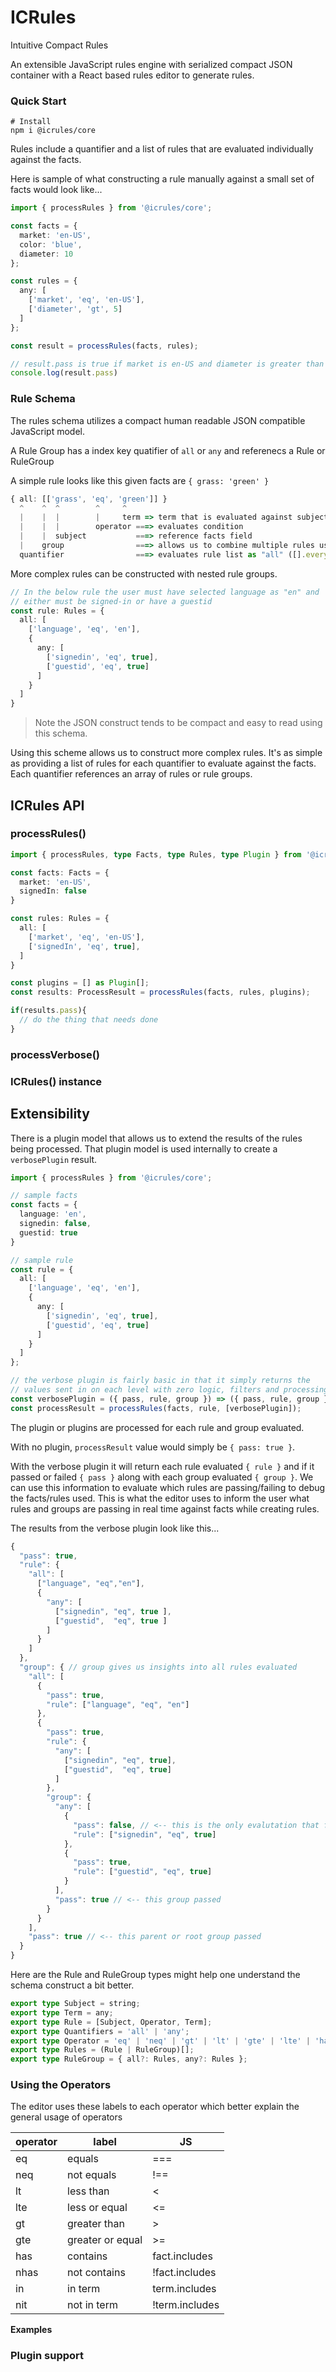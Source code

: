 # ICRules

Intuitive Compact Rules

An extensible JavaScript rules engine with serialized compact JSON container with a React based rules editor to generate rules.

### Quick Start

```shell
# Install
npm i @icrules/core
```

Rules include a quantifier and a list of rules that are evaluated individually against the facts. 

Here is sample of what constructing a rule manually against a small set of facts would look like...
```TypeScript
import { processRules } from '@icrules/core';

const facts = { 
  market: 'en-US', 
  color: 'blue', 
  diameter: 10 
};

const rules = { 
  any: [
    ['market', 'eq', 'en-US'], 
    ['diameter', 'gt', 5]
  ] 
};

const result = processRules(facts, rules);

// result.pass is true if market is en-US and diameter is greater than 5
console.log(result.pass) 
```

### Rule Schema

The rules schema utilizes a compact human readable JSON compatible JavaScript model.

A Rule Group has a index key quatifier of `all` or `any` and referenecs a Rule or RuleGroup

A simple rule looks like this given facts are `{ grass: 'green' }`
```TypeScript
{ all: [['grass', 'eq', 'green']] }
  ^    ^  ^        ^     ^
  |    |  |        |     term => term that is evaluated against subject
  |    |  |        operator ===> evaluates condition
  |    |  subject           ===> reference facts field
  |    group                ===> allows us to combine multiple rules using the quantifier           
  quantifier                ===> evaluates rule list as "all" ([].every) or "any" ([].some)
```

More complex rules can be constructed with nested rule groups.

```TypeScript
// In the below rule the user must have selected language as "en" and 
// either must be signed-in or have a guestid 
const rule: Rules = { 
  all: [
    ['language', 'eq', 'en'],
    { 
      any: [
        ['signedin', 'eq', true], 
        ['guestid', 'eq', true]
      ]
    }
  ] 
}
```
> Note the JSON construct tends to be compact and easy to read using this schema. 

Using this scheme allows us to construct more complex rules. It's as simple as providing a list of rules for each quantifier to evaluate against the facts. Each quantifier references an array of rules or rule groups.

## ICRules API

### processRules()
```TypeScript
import { processRules, type Facts, type Rules, type Plugin } from '@icrules/core';

const facts: Facts = {
  market: 'en-US', 
  signedIn: false
}

const rules: Rules = {
  all: [
    ['market', 'eq', 'en-US'],
    ['signedIn', 'eq', true],
  ]
}

const plugins = [] as Plugin[];
const results: ProcessResult = processRules(facts, rules, plugins);

if(results.pass){
  // do the thing that needs done
}
```

### processVerbose()

### ICRules() instance

## Extensibility

There is a plugin model that allows us to extend the results of the rules being processed. That plugin model is used internally to create a `verbosePlugin` result. 

```TypeScript
import { processRules } from '@icrules/core';

// sample facts
const facts = {
  language: 'en',
  signedin: false,
  guestid: true
}

// sample rule
const rule = { 
  all: [
    ['language', 'eq', 'en'],
    { 
      any: [
        ['signedin', 'eq', true], 
        ['guestid', 'eq', true]
      ]
    }
  ] 
};

// the verbose plugin is fairly basic in that it simply returns the 
// values sent in on each level with zero logic, filters and processing
const verbosePlugin = ({ pass, rule, group }) => ({ pass, rule, group });
const processResult = processRules(facts, rule, [verbosePlugin]);

```
The plugin or plugins are processed for each rule and group evaluated.

With no plugin, `processResult` value would simply be `{ pass: true }`.

With the verbose plugin it will return each rule evaluated `{ rule }` and if it passed or failed `{ pass }` along with each group evaluated `{ group }`. We can use this information to evaluate which rules are passing/failing to debug the facts/rules used. This is what the editor uses to inform the user what rules and groups are passing in real time against facts while creating rules.

The results from the verbose plugin look like this...
```JavaScript
{
  "pass": true,
  "rule": {
    "all": [
      ["language", "eq","en"],
      {
        "any": [
          ["signedin", "eq", true ],
          ["guestid",  "eq", true ]
        ]
      }
    ]
  },
  "group": { // group gives us insights into all rules evaluated
    "all": [
      {
        "pass": true,
        "rule": ["language", "eq", "en"]
      },
      {
        "pass": true, 
        "rule": {
          "any": [
            ["signedin", "eq", true],
            ["guestid",  "eq", true]
          ]
        },
        "group": {
          "any": [
            {
              "pass": false, // <-- this is the only evalutation that failed
              "rule": ["signedin", "eq", true]
            },
            {
              "pass": true,
              "rule": ["guestid", "eq", true]
            }
          ],
          "pass": true // <-- this group passed 
        }
      }
    ],
    "pass": true // <-- this parent or root group passed 
  }
}
```

Here are the Rule and RuleGroup types might help one understand the schema construct a bit better.
```TypeScript
export type Subject = string;
export type Term = any;
export type Rule = [Subject, Operator, Term];
export type Quantifiers = 'all' | 'any';
export type Operator = 'eq' | 'neq' | 'gt' | 'lt' | 'gte' | 'lte' | 'has' | 'nhas' | 'in' | 'nit';
export type Rules = (Rule | RuleGroup)[];
export type RuleGroup = { all?: Rules, any?: Rules };
```

### Using the Operators
The editor uses these labels to each operator which better explain the general usage of operators

|operator|label|JS|
|---|---|---|
eq   | equals        | ===
neq  | not equals    | !==
lt   | less than     | <
lte  | less or equal | <=
gt   | greater than  | >
gte  | greater or equal | >=
has  | contains      | fact.includes
nhas | not contains  | !fact.includes
in   | in term       | term.includes
nit  | not in term   | !term.includes

**Examples**

### Plugin support

